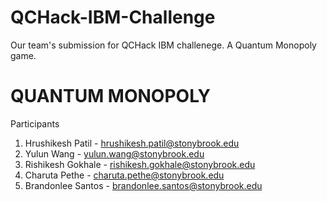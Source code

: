 # QCHack-IBM-Challenge
Our team's submission for QCHack IBM challenege. A Quantum Monopoly game.

# QUANTUM MONOPOLY

Participants
1. Hrushikesh Patil - hrushikesh.patil@stonybrook.edu
2. Yulun Wang - yulun.wang@stonybrook.edu
3. Rishikesh Gokhale - rishikesh.gokhale@stonybrook.edu
4. Charuta Pethe - charuta.pethe@stonybrook.edu
5. Brandonlee Santos - brandonlee.santos@stonybrook.edu
